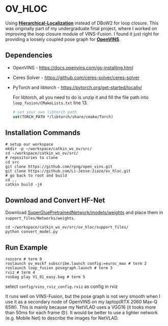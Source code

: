 
# OV_HLOC

Using **[Hierarchical-Localization](https://github.com/cvg/Hierarchical-Localization)** instead of DBoW2 for loop closure. This was originally part of my undergraduate final project, where I worked on improving the loop closure module of VINS-Fusion. I found it just right for providing a loosely coupled pose graph for **[OpenVINS](https://github.com/rpng/open_vins)**.

## Dependencies

* OpenVINS - https://docs.openvins.com/gs-installing.html

* Ceres Solver - https://github.com/ceres-solver/ceres-solver

* PyTorch and libtorch - https://pytorch.org/get-started/locally/

  For libtorch, all you need to do is unzip it and fill the file path into `loop_fusion/CMakeLists.txt` line 13.

  ```cmake
  # set your own libtorch path
  set(TORCH_PATH */libtorch/share/cmake/Torch)
  ```

## Installation Commands


```shell
# setup our workspace
mkdir -p ~/workspace/catkin_ws_ov/src/
cd ~/workspace/catkin_ws_ov/src/
# repositories to clone
cd src
git clone https://github.com/rpng/open_vins.git
git clone https://github.com/Li-Jesse-Jiaze/ov_hloc.git
# go back to root and build
cd ..
catkin build -j4
```

## Download and Convert HF-Net

Download [SuperGluePretrainedNetwork/models/weights](https://github.com/magicleap/SuperGluePretrainedNetwork/tree/master/models/weights) and place them in `support_files/Networks/weights`.

```shell
cd ~/workspace/catkin_ws_ov/src/ov_hloc/support_files/
python convert_model.py
```

## Run Example

```
roscore # term 0
roslaunch ov_msckf subscribe.launch config:=euroc_mav # term 2
roslaunch loop_fusion posegraph.launch # term 3
rviz # term 4
rosbag play V1_01_easy.bag # term 5
```

select `config/vins_rviz_config.rviz` as config in rviz

It runs well on VINS-Fusion, but the pose graph is not very smooth when I use it as a secondary node of OpenVINS on my laptop(RTX 2060 Max-Q 65W). This is mainly because my NetVLAD uses a VGG16 (it tooks more than 50ms for each frame 😠). It would be better to use a lighter network (e.g. Mobile Net) to describe the images for NetVLAD.
